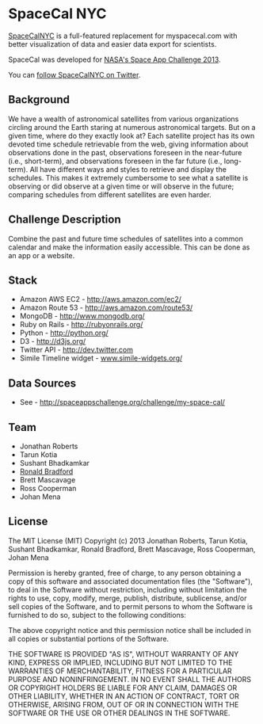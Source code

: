 # SpaceCal NYC

[SpaceCalNYC](http://spacecalnyc.com/) is a full-featured replacement for myspacecal.com with better visualization of data and easier data export for scientists.

SpaceCal was developed for [NASA's Space App Challenge 2013](http://spaceappschallenge.org/).

You can [follow SpaceCalNYC on Twitter](https://twitter.com/spacecalnyc).

## Background

We have a wealth of astronomical satellites from various organizations circling around the Earth staring at numerous astronomical targets. But on a given time, where do they exactly look at? Each satellite project has its own devoted time schedule retrievable from the web, giving information about observations done in the past, observations foreseen in the near-future (i.e., short-term), and observations foreseen in the far future (i.e., long-term). All have different ways and styles to retrieve and display the schedules. This makes it extremely cumbersome to see what a satellite is observing or did observe at a given time or will observe in the future; comparing schedules from different satellites are even harder.

## Challenge Description

Combine the past and future time schedules of satellites into a common calendar and make the information easily accessible. This can be done as an app or a website.

## Stack

* Amazon AWS EC2 - http://aws.amazon.com/ec2/
* Amazon Route 53 - http://aws.amazon.com/route53/
* MongoDB - http://www.mongodb.org/
* Ruby on Rails - http://rubyonrails.org/
* Python - http://python.org/
* D3 - http://d3js.org/
* Twitter API - http://dev.twitter.com
* Simile Timeline widget - www.simile-widgets.org/

## Data Sources
* See - http://spaceappschallenge.org/challenge/my-space-cal/

## Team
* Jonathan Roberts
* Tarun Kotia
* Sushant Bhadkamkar
* [Ronald Bradford](http://ronaldbradford.com)
* Brett Mascavage
* Ross Cooperman
* Johan Mena

## License

The MIT License (MIT)
Copyright (c) 2013 Jonathan Roberts, Tarun Kotia, Sushant Bhadkamkar, Ronald Bradford, Brett Mascavage, Ross Cooperman, Johan Mena

Permission is hereby granted, free of charge, to any person obtaining a copy of this software and associated documentation files (the "Software"), to deal in the Software without restriction, including without limitation the rights to use, copy, modify, merge, publish, distribute, sublicense, and/or sell copies of the Software, and to permit persons to whom the Software is furnished to do so, subject to the following conditions:

The above copyright notice and this permission notice shall be included in all copies or substantial portions of the Software.

THE SOFTWARE IS PROVIDED "AS IS", WITHOUT WARRANTY OF ANY KIND, EXPRESS OR IMPLIED, INCLUDING BUT NOT LIMITED TO THE WARRANTIES OF MERCHANTABILITY, FITNESS FOR A PARTICULAR PURPOSE AND NONINFRINGEMENT. IN NO EVENT SHALL THE AUTHORS OR COPYRIGHT HOLDERS BE LIABLE FOR ANY CLAIM, DAMAGES OR OTHER LIABILITY, WHETHER IN AN ACTION OF CONTRACT, TORT OR OTHERWISE, ARISING FROM, OUT OF OR IN CONNECTION WITH THE SOFTWARE OR THE USE OR OTHER DEALINGS IN THE SOFTWARE.


